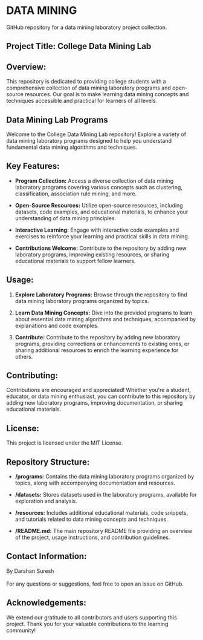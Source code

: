 # DATA MINING
  
GitHub repository for a data mining laboratory project collection.

## Project Title: College Data Mining Lab

## Overview: 
This repository is dedicated to providing college students with a comprehensive collection of data mining laboratory programs and open-source resources. Our goal is to make learning data mining concepts and techniques accessible and practical for learners of all levels.

## Data Mining Lab Programs

Welcome to the College Data Mining Lab repository! Explore a variety of data mining laboratory programs designed to help you understand fundamental data mining algorithms and techniques.

## Key Features:

- **Program Collection:** Access a diverse collection of data mining laboratory programs covering various concepts such as clustering, classification, association rule mining, and more.

- **Open-Source Resources:** Utilize open-source resources, including datasets, code examples, and educational materials, to enhance your understanding of data mining principles.

- **Interactive Learning:** Engage with interactive code examples and exercises to reinforce your learning and practical skills in data mining.

- **Contributions Welcome:** Contribute to the repository by adding new laboratory programs, improving existing resources, or sharing educational materials to support fellow learners.

## Usage:

1. **Explore Laboratory Programs:** Browse through the repository to find data mining laboratory programs organized by topics.

2. **Learn Data Mining Concepts:** Dive into the provided programs to learn about essential data mining algorithms and techniques, accompanied by explanations and code examples.

3. **Contribute:** Contribute to the repository by adding new laboratory programs, providing corrections or enhancements to existing ones, or sharing additional resources to enrich the learning experience for others.

## Contributing:

Contributions are encouraged and appreciated! Whether you're a student, educator, or data mining enthusiast, you can contribute to this repository by adding new laboratory programs, improving documentation, or sharing educational materials.

## License:

This project is licensed under the MIT License.

## Repository Structure:

- **/programs:** Contains the data mining laboratory programs organized by topics, along with accompanying documentation and resources.

- **/datasets:** Stores datasets used in the laboratory programs, available for exploration and analysis.

- **/resources:** Includes additional educational materials, code snippets, and tutorials related to data mining concepts and techniques.

- **/README.md:** The main repository README file providing an overview of the project, usage instructions, and contribution guidelines.

## Contact Information:

By Darshan Suresh <br></br>
For any questions or suggestions, feel free to open an issue on GitHub.

## Acknowledgements:

We extend our gratitude to all contributors and users supporting this project. Thank you for your valuable contributions to the learning community!
